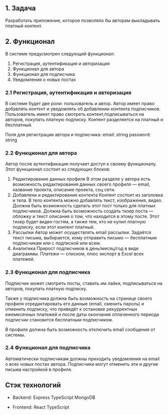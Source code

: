 ## 1. Задача

Разработать приложение, которое позволяло бы авторам выкладывать платный контент.

## 2. Функционал

В системе предусмотрен следующий функционал:

1.  Регистрация, аутентификация и авторизация
2.  Функционал для автора
3.  Функционал для подписчика
4.  Уведомления о новых постах

### 2.1 Регистрация, аутентификация и авторизация

В системе будет две роли: пользователь и автор. Автор имеет право добавлять контент и уведомлять об добавлении контента подписчиков. Пользователь имеет право смотреть контент,подписываться на авторов, покупать платную подписку. Контент разделяется на платный и бесплатный.

Поля для регистрации автора и подписчика:
email: string
password: string

### 2.2 Функционал для автора

Автор после аутентификации получает доступ к своему функционалу. Этот функционал состоит из следующих блоков:

1. Редактирование данных профиля
   В этом разделе у автора есть возможность редактирования данных своего профиля — email, название проекта, описание проекта, соц сети.
2. Добавлени и редактирование контента
   Контент состоит из заголовка и тела. В тело контента можно добавлять текст, изображения, видео. Должна быть возможность сделать этот пост только для платных подписчиков.
   Должна быть возможность создать тизер поста — обложку и текст описания о том, что находится в этому посте. Этот тизер будет виден гостям, а также тем, кто не купил платную подписку, если этот контент платный.
3. Рассылки
   Автор может осуществлять email рассылки. Задаётся текст письма, выбирается, кому отправить письмо — бесплатным подписчикам или с подпиской или всем.
4. Аналитика
   Прирост подписчиков в день/месяц/год в виде диаграммы.
   Платежи — списком, плюс экспорт в Excel всех платежей.

### 2.3 Функционал для подписчика

Подписчик может смотреть посты, ставить им лайки, подписываться на авторов, покупать платную подписку.

Также у подписчика должна быть возможность на странице своего профиля отредактировать его данные (email, сменить пароль) и отменить подписку, что приведёт к остановке рекуррентных ежемесячных платежей и после даты окончания оплаченного периода подписчик становится бесплатным подписчиком.

В профиле должна быть возможность отключить email сообщения от системы.

### 2.4 Функционал для подписчика

Автоматически подписчикам должны приходить уведомления на email о всех новых постах автора. Подписчики могут отменить эти и другие письма настройкой в профиле.

## Стэк технологий

- Backend:
  Express
  TypeScript
  MongoDB

- Frontend:
  React
  TypeScript
